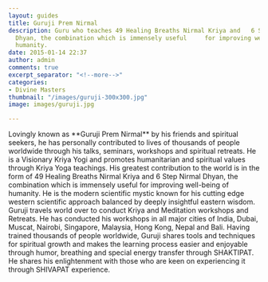 ```yaml
---
layout: guides
title: Guruji Prem Nirmal
description: Guru who teaches 49 Healing Breaths Nirmal Kriya and   6 Step Nirmal
  Dhyan, the combination which is immensely useful     for improving well-being of
  humanity.
date: 2015-01-14 22:37
author: admin
comments: true
excerpt_separator: "<!--more-->"
categories:
- Divine Masters
thumbnail: "/images/guruji-300x300.jpg"
image: images/guruji.jpg

---
```

<p>Lovingly known as **Guruji Prem Nirmal** by his friends and spiritual seekers, he has personally contributed to lives of thousands of people worldwide through his talks, seminars, workshops and spiritual retreats.<!--more--> He is a Visionary Kriya Yogi and promotes humanitarian and spiritual values through Kriya Yoga teachings. His greatest contribution to the world is in the form of 49 Healing Breaths Nirmal Kriya and 6 Step Nirmal Dhyan, the combination which is immensely useful for improving well-being of humanity. He is the modern scientific mystic known for his cutting edge western scientific approach balanced by deeply insightful eastern wisdom. Guruji travels world over to conduct Kriya and Meditation workshops and Retreats. He has conducted his workshops in all major cities of India, Dubai, Muscat, Nairobi, Singapore, Malaysia, Hong Kong, Nepal and Bali. Having trained thousands of people worldwide, Guruji shares tools and techniques for spiritual growth and makes the learning process easier and enjoyable through humor, breathing and special energy transfer through SHAKTIPAT. He shares his enlightenment with those who are keen on experiencing it through SHIVAPAT experience.</p>